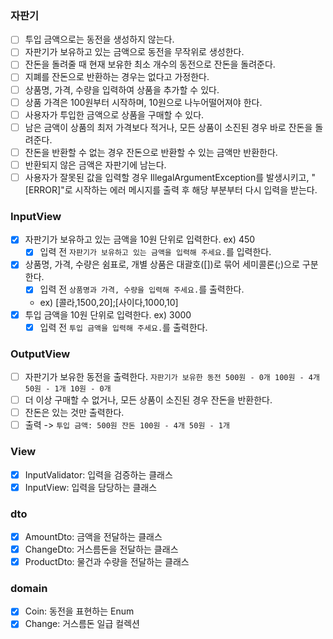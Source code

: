 ### 자판기

- [ ] 투입 금액으로는 동전을 생성하지 않는다.
- [ ] 자판기가 보유하고 있는 금액으로 동전을 무작위로 생성한다.
- [ ] 잔돈을 돌려줄 때 현재 보유한 최소 개수의 동전으로 잔돈을 돌려준다.
- [ ] 지폐를 잔돈으로 반환하는 경우는 없다고 가정한다.
- [ ] 상품명, 가격, 수량을 입력하여 상품을 추가할 수 있다.
- [ ] 상품 가격은 100원부터 시작하며, 10원으로 나누어떨어져야 한다.
- [ ] 사용자가 투입한 금액으로 상품을 구매할 수 있다.
- [ ] 남은 금액이 상품의 최저 가격보다 적거나, 모든 상품이 소진된 경우 바로 잔돈을 돌려준다.
- [ ] 잔돈을 반환할 수 없는 경우 잔돈으로 반환할 수 있는 금액만 반환한다.
- [ ] 반환되지 않은 금액은 자판기에 남는다.
- [ ] 사용자가 잘못된 값을 입력할 경우 IllegalArgumentException를 발생시키고, "[ERROR]"로 시작하는 에러 메시지를 출력 후 해당 부분부터 다시 입력을 받는다.

### InputView

- [x] 자판기가 보유하고 있는 금액을 10원 단위로 입력한다. ex) 450
    - [x] 입력 전 `자판기가 보유하고 있는 금액을 입력해 주세요.`를 입력한다.
- [x] 상품명, 가격, 수량은 쉼표로, 개별 상품은 대괄호([])로 묶어 세미콜론(;)으로 구분한다.
    - [x] 입력 전 `상품명과 가격, 수량을 입력해 주세요.`를 출력한다.
    - ex) [콜라,1500,20];[사이다,1000,10]
- [x] 투입 금액을 10원 단위로 입력한다. ex) 3000
    - [x] 입력 전 `투입 금액을 입력해 주세요.`를 출력한다.

### OutputView

- [ ] 자판기가 보유한 동전을 출력한다.
  `자판기가 보유한 동전
  500원 - 0개
  100원 - 4개
  50원 - 1개
  10원 - 0개`
- [ ]  더 이상 구매할 수 없거나, 모든 상품이 소진된 경우 잔돈을 반환한다.
- [ ] 잔돈은 있는 것만 출력한다.
- [ ] 출력 -> `
  투입 금액: 500원
  잔돈
  100원 - 4개
  50원 - 1개
  `

### View

- [x] InputValidator: 입력을 검증하는 클래스
- [x] InputView: 입력을 담당하는 클래스

### dto

- [x] AmountDto: 금액을 전달하는 클래스
- [x] ChangeDto: 거스름돈을 전달하는 클래스
- [x] ProductDto: 물건과 수량을 전달하는 클래스

### domain

- [x] Coin: 동전을 표현하는 Enum
- [x] Change: 거스름돈 일급 컬렉션
